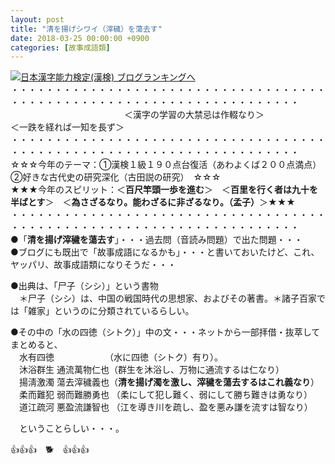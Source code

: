 ```yaml
---
layout: post
title: "清を揚げシワイ（滓穢）を蕩去す"
date: 2018-03-25 00:00:00 +0900
categories: [故事成語類]
---
```


[![](/syuusyuu9701/assets/images/清を揚げシワイ（滓穢）を蕩去す-br_c_3028_1.gif)](http://blog.with2.net/link.php?1659096:3028 "日本漢字能力検定(漢検) ブログランキングへ")[日本漢字能力検定(漢検) ブログランキングへ](http://blog.with2.net/link.php?1659096:3028)  
・・・・・・・・・・・・・・・・・・・・・・・・・・・・・・・・・・・・・・・・・・・・・・・・・・・・・・・・・・・・・・・・・・・・・  
　　　　　　　　　　　　　＜漢字の学習の大禁忌は作輟なり＞　　　　　　　　　＜一跌を経れば一知を長ず＞  
・・・・・・・・・・・・・・・・・・・・・・・・・・・・・・・・・・・・・・・・・・・・・・・・・・・・・・・・・・・・・・・・・・・・・  
☆☆☆今年のテーマ：①漢検１級１９０点台復活（あわよくば２００点満点）　②好きな古代史の研究深化（古田説の研究）　☆☆☆  
★★★今年のスピリット：＜**百尺竿頭一歩を進む**＞　＜**百里を行く者は九十を半ばとす**＞　＜**為さざるなり。能わざるに非ざるなり。（孟子）**＞★★★  
・・・・・・・・・・・・・・・・・・・・・・・・・・・・・・・・・・・・・・・・・・・・・・・・・・・・・・・・・・・・・・・・・・・・・  
●「**清を揚げ滓穢を蕩去す**」・・・過去問（音読み問題）で出た問題・・・  
●ブログにも既出で「故事成語になるかも」・・・と書いておいたけど、これ、ヤッパリ、故事成語類になりそうだ・・・  
  
●出典は、「尸子（シシ）」という書物　　  
　＊尸子（シシ）は、中国の戦国時代の思想家、およびその著書。＊諸子百家では「雑家」というのに分類されているらしい。  
  
●その中の「水の四徳（シトク）」中の文・・・ネットから一部拝借・抜萃してまとめると、  
　水有四徳 　　　　　　（水に四徳（シトク）有り）。  
　沐浴群生 通流萬物仁也（群生を沐浴し、万物に通流するは仁なり）  
　揚淸激濁 蕩去滓穢義也（**清を揚げ濁を激し、滓穢を蕩去するはこれ義なり**）   
　柔而難犯 弱而難勝勇也 （柔にして犯し難く、弱にして勝ち難きは勇なり）  
　道江疏河 悪盈流謙智也 （江を導き川を疏し、盈を悪み謙を流すは智なり）  
  
　ということらしい・・・。  
  
👍👍👍　🐕　👍👍👍